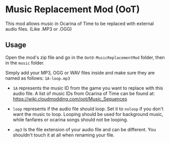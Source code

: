 # Music Replacement Mod (OoT)

This mod allows music in Ocarina of Time to be replaced with external audio files. (Like .MP3 or .OGG)

## Usage

Open the mod's zip file and go in the `OotO-MusicReplacementMod` folder, then in the `music` folder.

Simply add your MP3, OGG or WAV files inside and make sure they are named as follows: `1A-loop.mp3`
- `1A` represents the music ID from the game you want to replace with this audio file. A list of music IDs from Ocarina of Time can be found at: https://wiki.cloudmodding.com/oot/Music_Sequences

- `loop` represents if the audio file should loop. Set it to `noloop` if you don't want the music to loop. Looping should be used for background music, while fanfares or ocarina songs should not be looping.

- `.mp3` Is the file extension of your audio file and can be different. You shouldn't touch it at all when renaming your file.
